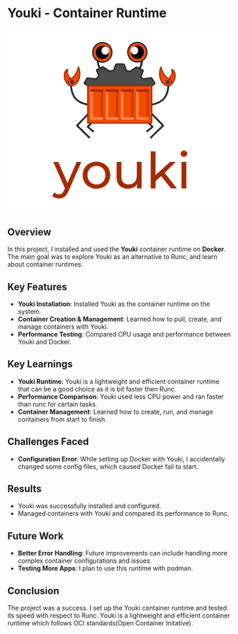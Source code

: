 # Youki - Container Runtime 
![Youki Logo](./images/youki.png)
## Overview
In this project, I installed and used the **Youki** container runtime on **Docker**. The main goal was to explore Youki as an alternative to Runc, and learn about container runtimes.

## Key Features
- **Youki Installation**: Installed Youki as the container runtime on the system.
- **Container Creation & Management**: Learned how to pull, create, and manage containers with Youki.
- **Performance Testing**: Compared CPU usage and performance between Youki and Docker.

## Key Learnings
- **Youki Runtime**: Youki is a lightweight and efficient container runtime that can be a good choice as it is bit faster then Runc.
- **Performance Comparison**: Youki used less CPU power and ran faster than runc for certain tasks.
- **Container Management**: Learned how to create, run, and manage containers from start to finish.

## Challenges Faced
- **Configuration Error**: While setting up Docker with Youki, I accidentally changed some config files, which caused Docker fail to start.

## Results
- Youki was successfully installed and configured.
- Managed containers with Youki and compared its performance to Runc.

## Future Work
- **Better Error Handling**: Future improvements can include handling more complex container configurations and issues.
- **Testing More Apps**: I plan to use this runtime with podman.

## Conclusion
The project was a success. I set up the Youki container runtime and tested its speed with respect to Runc. Youki is a lightweight and efficient container runtime which follows OCI standards(Open Container Initative).


